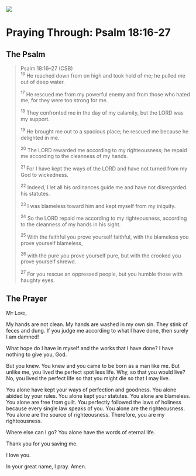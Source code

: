<img class="intro-right" src="/images/art-paris-psalter.jpg">

# Praying Through: Psalm 18:16-27

## The Psalm

>Psalm 18:16–27 (CSB)  
><sup>16</sup> He reached down from on high and took hold of me; he pulled me out of deep water. 
>
><sup>17</sup> He rescued me from my powerful enemy and from those who hated me, for they were too strong for me. 
>
><sup>18</sup> They confronted me in the day of my calamity, but the LORD was my support. 
>
><sup>19</sup> He brought me out to a spacious place; he rescued me because he delighted in me. 
>
><sup>20</sup> The LORD rewarded me according to my righteousness; he repaid me according to the cleanness of my hands. 
>
><sup>21</sup> For I have kept the ways of the LORD and have not turned from my God to wickedness. 
>
><sup>22</sup> Indeed, I let all his ordinances guide me and have not disregarded his statutes. 
>
><sup>23</sup> I was blameless toward him and kept myself from my iniquity. 
>
><sup>24</sup> So the LORD repaid me according to my righteousness, according to the cleanness of my hands in his sight. 
>
><sup>25</sup> With the faithful you prove yourself faithful, with the blameless you prove yourself blameless, 
>
><sup>26</sup> with the pure you prove yourself pure, but with the crooked you prove yourself shrewd. 
>
><sup>27</sup> For you rescue an oppressed people, but you humble those with haughty eyes.
## The Prayer

<div style="font-variant: small-caps;">
  My Lord,
</div>


My hands are not clean. My hands are washed in my own sin. They stink of feces and dung. If you judge me according to what I have done, then surely I am damned!

What hope do I have in myself and the works that I have done? I have nothing to give you, God.

But you knew. You knew and you came to be born as a man like me. But unlike me, you lived the perfect spot less life. Why, so that you would live? No, you lived the perfect life so that you might die so that I may live.

You alone have kept your ways of perfection and goodness.
You alone abided by your rules. You alone kept your statutes. You alone are blameless. You alone are free from guilt.
You perfectly followed the laws of holiness because every single law speaks of you.
You alone are the righteousness. You alone are the source of righteousness. Therefore, you are my righteousness.

Where else can I go? You alone have the words of eternal life.

Thank you for you saving me.

I love you.

In your great name, I pray.
Amen.
